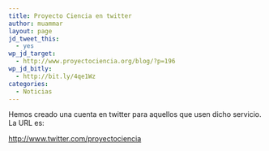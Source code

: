 ```yaml
---
title: Proyecto Ciencia en twitter
author: muammar
layout: page
jd_tweet_this:
  - yes
wp_jd_target:
  - http://www.proyectociencia.org/blog/?p=196
wp_jd_bitly:
  - http://bit.ly/4qe1Wz
categories:
  - Noticias
---
```

Hemos creado una cuenta en twitter para aquellos que usen dicho servicio. La URL es:

<http://www.twitter.com/proyectociencia>
